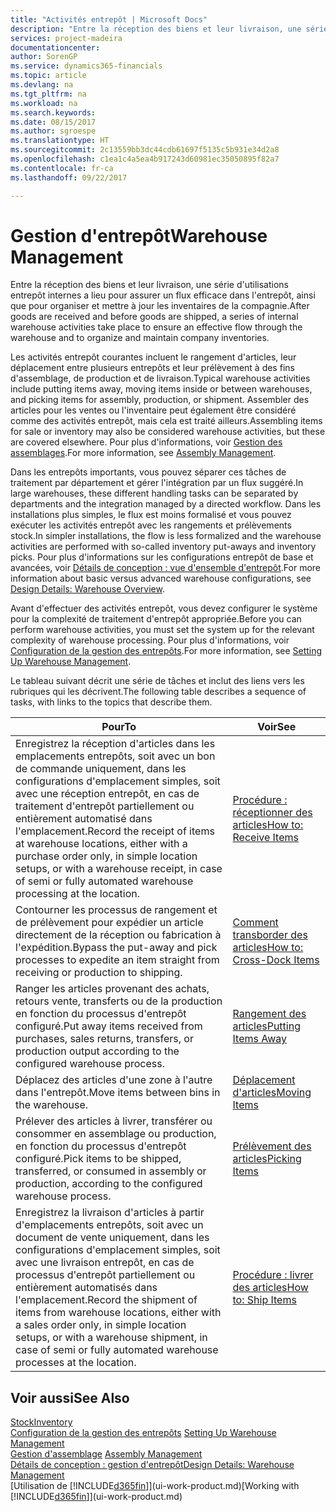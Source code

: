```yaml
---
title: "Activités entrepôt | Microsoft Docs"
description: "Entre la réception des biens et leur livraison, une série d'utilisations entrepôt internes a lieu pour assurer un flux efficace dans l'entrepôt, ainsi que pour organiser et mettre à jour les inventaires de la compagnie."
services: project-madeira
documentationcenter: 
author: SorenGP
ms.service: dynamics365-financials
ms.topic: article
ms.devlang: na
ms.tgt_pltfrm: na
ms.workload: na
ms.search.keywords: 
ms.date: 08/15/2017
ms.author: sgroespe
ms.translationtype: HT
ms.sourcegitcommit: 2c13559bb3dc44cdb61697f5135c5b931e34d2a8
ms.openlocfilehash: c1ea1c4a5ea4b917243d60981ec35050895f82a7
ms.contentlocale: fr-ca
ms.lasthandoff: 09/22/2017

---
```

# <a name="warehouse-management"></a><span data-ttu-id="d019c-103">Gestion d'entrepôt</span><span class="sxs-lookup"><span data-stu-id="d019c-103">Warehouse Management</span></span>
<span data-ttu-id="d019c-104">Entre la réception des biens et leur livraison, une série d'utilisations entrepôt internes a lieu pour assurer un flux efficace dans l'entrepôt, ainsi que pour organiser et mettre à jour les inventaires de la compagnie.</span><span class="sxs-lookup"><span data-stu-id="d019c-104">After goods are received and before goods are shipped, a series of internal warehouse activities take place to ensure an effective flow through the warehouse and to organize and maintain company inventories.</span></span>

<span data-ttu-id="d019c-105">Les activités entrepôt courantes incluent le rangement d'articles, leur déplacement entre plusieurs entrepôts et leur prélèvement à des fins d'assemblage, de production et de livraison.</span><span class="sxs-lookup"><span data-stu-id="d019c-105">Typical warehouse activities include putting items away, moving items inside or between warehouses, and picking items for assembly, production, or shipment.</span></span> <span data-ttu-id="d019c-106">Assembler des articles pour les ventes ou l'inventaire peut également être considéré comme des activités entrepôt, mais cela est traité ailleurs.</span><span class="sxs-lookup"><span data-stu-id="d019c-106">Assembling items for sale or inventory may also be considered warehouse activities, but these are covered elsewhere.</span></span> <span data-ttu-id="d019c-107">Pour plus d'informations, voir [Gestion des assemblages](assembly-assemble-items.md).</span><span class="sxs-lookup"><span data-stu-id="d019c-107">For more information, see [Assembly Management](assembly-assemble-items.md).</span></span>  

<span data-ttu-id="d019c-108">Dans les entrepôts importants, vous pouvez séparer ces tâches de traitement par département et gérer l'intégration par un flux suggéré.</span><span class="sxs-lookup"><span data-stu-id="d019c-108">In large warehouses, these different handling tasks can be separated by departments and the integration managed by a directed workflow.</span></span> <span data-ttu-id="d019c-109">Dans les installations plus simples, le flux est moins formalisé et vous pouvez exécuter les activités entrepôt avec les rangements et prélèvements stock.</span><span class="sxs-lookup"><span data-stu-id="d019c-109">In simpler installations, the flow is less formalized and the warehouse activities are performed with so-called inventory put-aways and inventory picks.</span></span> <span data-ttu-id="d019c-110">Pour plus d'informations sur les configurations entrepôt de base et avancées, voir [Détails de conception : vue d'ensemble d'entrepôt](design-details-warehouse-overview.md).</span><span class="sxs-lookup"><span data-stu-id="d019c-110">For more information about basic versus advanced warehouse configurations, see [Design Details: Warehouse Overview](design-details-warehouse-overview.md).</span></span>

<span data-ttu-id="d019c-111">Avant d'effectuer des activités entrepôt, vous devez configurer le système pour la complexité de traitement d'entrepôt appropriée.</span><span class="sxs-lookup"><span data-stu-id="d019c-111">Before you can perform warehouse activities, you must set the system up for the relevant complexity of warehouse processing.</span></span> <span data-ttu-id="d019c-112">Pour plus d'informations, voir [Configuration de la gestion des entrepôts](warehouse-setup-warehouse.md).</span><span class="sxs-lookup"><span data-stu-id="d019c-112">For more information, see [Setting Up Warehouse Management](warehouse-setup-warehouse.md).</span></span>

 <span data-ttu-id="d019c-113">Le tableau suivant décrit une série de tâches et inclut des liens vers les rubriques qui les décrivent.</span><span class="sxs-lookup"><span data-stu-id="d019c-113">The following table describes a sequence of tasks, with links to the topics that describe them.</span></span>   

|<span data-ttu-id="d019c-114">**Pour**</span><span class="sxs-lookup"><span data-stu-id="d019c-114">**To**</span></span>|<span data-ttu-id="d019c-115">**Voir**</span><span class="sxs-lookup"><span data-stu-id="d019c-115">**See**</span></span>|  
|------------|-------------|  
|<span data-ttu-id="d019c-116">Enregistrez la réception d'articles dans les emplacements entrepôts, soit avec un bon de commande uniquement, dans les configurations d'emplacement simples, soit avec une réception entrepôt, en cas de traitement d'entrepôt partiellement ou entièrement automatisé dans l'emplacement.</span><span class="sxs-lookup"><span data-stu-id="d019c-116">Record the receipt of items at warehouse locations, either with a purchase order only, in simple location setups, or with a warehouse receipt, in case of semi or fully automated warehouse processing at the location.</span></span>|[<span data-ttu-id="d019c-117">Procédure : réceptionner des articles</span><span class="sxs-lookup"><span data-stu-id="d019c-117">How to: Receive Items</span></span>](warehouse-how-receive-items.md)|
|<span data-ttu-id="d019c-118">Contourner les processus de rangement et de prélèvement pour expédier un article directement de la réception ou fabrication à l'expédition.</span><span class="sxs-lookup"><span data-stu-id="d019c-118">Bypass the put-away and pick processes to expedite an item straight from receiving or production to shipping.</span></span>|[<span data-ttu-id="d019c-119">Comment transborder des articles</span><span class="sxs-lookup"><span data-stu-id="d019c-119">How to: Cross-Dock Items</span></span>](warehouse-how-to-cross-dock-items.md)|    
|<span data-ttu-id="d019c-120">Ranger les articles provenant des achats, retours vente, transferts ou de la production en fonction du processus d'entrepôt configuré.</span><span class="sxs-lookup"><span data-stu-id="d019c-120">Put away items received from purchases, sales returns, transfers, or production output according to the configured warehouse process.</span></span>|[<span data-ttu-id="d019c-121">Rangement des articles</span><span class="sxs-lookup"><span data-stu-id="d019c-121">Putting Items Away</span></span>](warehouse-put-away-items.md)|
|<span data-ttu-id="d019c-122">Déplacez des articles d'une zone à l'autre dans l'entrepôt.</span><span class="sxs-lookup"><span data-stu-id="d019c-122">Move items between bins in the warehouse.</span></span>|[<span data-ttu-id="d019c-123">Déplacement d'articles</span><span class="sxs-lookup"><span data-stu-id="d019c-123">Moving Items</span></span>](warehouse-move-items.md)|
|<span data-ttu-id="d019c-124">Prélever des articles à livrer, transférer ou consommer en assemblage ou production, en fonction du processus d'entrepôt configuré.</span><span class="sxs-lookup"><span data-stu-id="d019c-124">Pick items to be shipped, transferred, or consumed in assembly or production, according to the configured warehouse process.</span></span>|[<span data-ttu-id="d019c-125">Prélèvement des articles</span><span class="sxs-lookup"><span data-stu-id="d019c-125">Picking Items</span></span>](warehouse-pick-items.md)|
|<span data-ttu-id="d019c-126">Enregistrez la livraison d'articles à partir d'emplacements entrepôts, soit avec un document de vente uniquement, dans les configurations d'emplacement simples, soit avec une livraison entrepôt, en cas de processus d'entrepôt partiellement ou entièrement automatisés dans l'emplacement.</span><span class="sxs-lookup"><span data-stu-id="d019c-126">Record the shipment of items from warehouse locations, either with a sales order only, in simple location setups, or with a warehouse shipment, in case of semi or fully automated warehouse processes at the location.</span></span>|[<span data-ttu-id="d019c-127">Procédure : livrer des articles</span><span class="sxs-lookup"><span data-stu-id="d019c-127">How to: Ship Items</span></span>](warehouse-how-ship-items.md)|  

## <a name="see-also"></a><span data-ttu-id="d019c-128">Voir aussi</span><span class="sxs-lookup"><span data-stu-id="d019c-128">See Also</span></span>  
 [<span data-ttu-id="d019c-129">Stock</span><span class="sxs-lookup"><span data-stu-id="d019c-129">Inventory</span></span>](inventory-manage-inventory.md)  
 <span data-ttu-id="d019c-130">[Configuration de la gestion des entrepôts](warehouse-setup-warehouse.md)   </span><span class="sxs-lookup"><span data-stu-id="d019c-130">[Setting Up Warehouse Management](warehouse-setup-warehouse.md)   </span></span>  
 <span data-ttu-id="d019c-131">[Gestion d'assemblage](assembly-assemble-items.md)  </span><span class="sxs-lookup"><span data-stu-id="d019c-131">[Assembly Management](assembly-assemble-items.md)  </span></span>  
[<span data-ttu-id="d019c-132">Détails de conception : gestion d'entrepôt</span><span class="sxs-lookup"><span data-stu-id="d019c-132">Design Details: Warehouse Management</span></span>](design-details-warehouse-management.md)  
 <span data-ttu-id="d019c-133">[Utilisation de [!INCLUDE[d365fin](includes/d365fin_md.md)]](ui-work-product.md)</span><span class="sxs-lookup"><span data-stu-id="d019c-133">[Working with [!INCLUDE[d365fin](includes/d365fin_md.md)]](ui-work-product.md)</span></span>  

